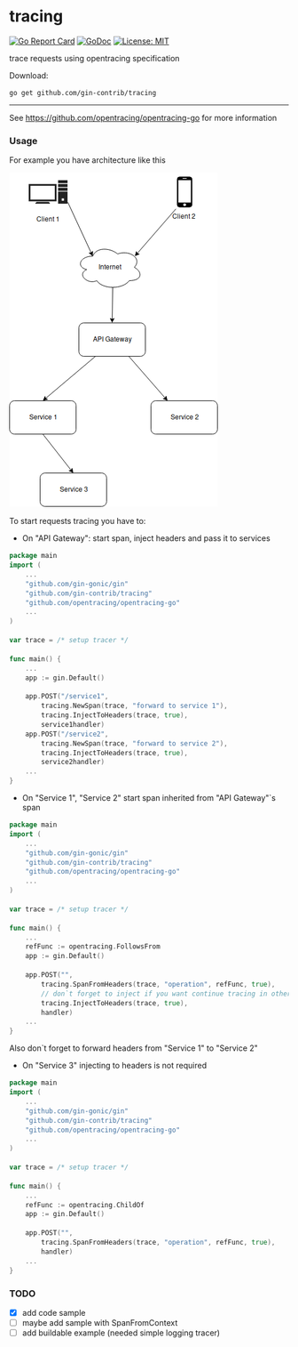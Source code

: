 # tracing
[![Go Report Card](https://goreportcard.com/badge/github.com/gin-contrib/tracing)](https://goreportcard.com/report/github.com/gin-contrib/tracing)
[![GoDoc](https://godoc.org/github.com/gin-contrib/tracing?status.png)](https://godoc.org/github.com/gin-contrib/tracing)
[![License: MIT](https://img.shields.io/badge/License-MIT-yellow.svg)](https://opensource.org/licenses/MIT)

trace requests using opentracing specification


Download:
```shell
go get github.com/gin-contrib/tracing
```

* * *

See https://github.com/opentracing/opentracing-go for more information

### Usage
For example you have architecture like this

![Example architecture](example_architecture.png)

To start requests tracing you have to:

* On "API Gateway": start span, inject headers and pass it to services
```go
package main
import (
    ...
    "github.com/gin-gonic/gin"
    "github.com/gin-contrib/tracing"
    "github.com/opentracing/opentracing-go"
    ...
)

var trace = /* setup tracer */

func main() {
    ...
    app := gin.Default()

    app.POST("/service1",
        tracing.NewSpan(trace, "forward to service 1"),
        tracing.InjectToHeaders(trace, true),
        service1handler)
    app.POST("/service2",
        tracing.NewSpan(trace, "forward to service 2"),
        tracing.InjectToHeaders(trace, true),
        service2handler)
    ...
}
```

* On "Service 1", "Service 2" start span inherited from "API Gateway"`s span
```go
package main
import (
    ...
    "github.com/gin-gonic/gin"
    "github.com/gin-contrib/tracing"
    "github.com/opentracing/opentracing-go"
    ...
)

var trace = /* setup tracer */

func main() {
    ...
    refFunc := opentracing.FollowsFrom
    app := gin.Default()

    app.POST("",
        tracing.SpanFromHeaders(trace, "operation", refFunc, true),
        // don`t forget to inject if you want continue tracing in other service
        tracing.InjectToHeaders(trace, true),
        handler)
    ...
}
```
Also don`t forget to forward headers from "Service 1" to "Service 2"
* On "Service 3" injecting to headers is not required
```go
package main
import (
    ...
    "github.com/gin-gonic/gin"
    "github.com/gin-contrib/tracing"
    "github.com/opentracing/opentracing-go"
    ...
)

var trace = /* setup tracer */

func main() {
    ...
    refFunc := opentracing.ChildOf
    app := gin.Default()

    app.POST("",
        tracing.SpanFromHeaders(trace, "operation", refFunc, true),
        handler)
    ...
}
```

### TODO
- [x] add code sample
- [ ] maybe add sample with SpanFromContext
- [ ] add buildable example (needed simple logging tracer)
